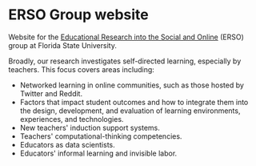 # ERSO Group website

Website for the [Educational Research into the Social and Online](https://erso-group.github.io/) (ERSO) group at Florida State University.

Broadly, our research investigates self-directed learning, especially by teachers. This focus covers areas including:

- Networked learning in online communities, such as those hosted by Twitter and Reddit.
- Factors that impact student outcomes and how to integrate them into the design, development, and evaluation of learning environments, experiences, and technologies.
- New teachers' induction support systems.
- Teachers' computational-thinking competencies.
- Educators as data scientists.
- Educators' informal learning and invisible labor.